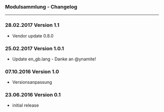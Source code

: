 ### Modulsammlung - Changelog
___

### 28.02.2017 Version 1.1

- Vendor update 0.8.0

### 25.02.2017 Version 1.0.1

- Update en_gb.lang - Danke an @ynamite!

### 07.10.2016 Version 1.0

* Versionsanpassung

### 23.06.2016 Version 0.1

* initial release
